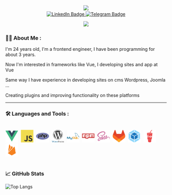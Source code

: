 <div id="header" align="center">
  <img src="https://media.giphy.com/media/M9gbBd9nbDrOTu1Mqx/giphy.gif" width="100"/>

  <div id="badges">
    <a href="https://linkedin.com/in/dev-moroz" target="_blank">
      <img src="https://img.shields.io/badge/LinkedIn-blue?style=for-the-badge&logo=linkedin&logoColor=white" alt="LinkedIn Badge"/>
    </a>
    <a href="https://t.me/dev_moroz" target="_blank">
      <img src="https://img.shields.io/badge/Telegram-blue?style=for-the-badge&logo=telegram&logoColor=white" alt="Telegram Badge"/>
     </a>
  </div>
  
![](https://komarev.com/ghpvc/?username=dev-moroz&color=red)
</div>


### :man_technologist: About Me :
        
I'm 24 years old, I'm a frontend engineer, I have been programming for about 3 years.

Now I'm interested in frameworks like Vue, I developing sites and app at Vue </br>

Same way I have experience in developing sites on cms Wordpress, Joomla ... </br>

Creating plugins and improving functionality on these platforms


---

### :hammer_and_wrench: Languages and Tools :
</br>
<div>
  <img src="https://github.com/devicons/devicon/blob/master/icons/vuejs/vuejs-original.svg" title="Vue" alt="Vue " width="40" height="40"/>&nbsp;
  <img src="https://github.com/devicons/devicon/blob/master/icons/javascript/javascript-original.svg" title="javascript" alt="javascript" width="40" height="40"/>&nbsp;
<!--   <img src="https://github.com/devicons/devicon/blob/master/icons/typescript/typescript-original.svg" title="typescript" alt="typescript" width="40" height="40"/>&nbsp; -->
  <img src="https://github.com/devicons/devicon/blob/master/icons/php/php-original.svg" title="php" alt="php" width="40" height="40"/>&nbsp;
  <img src="https://github.com/devicons/devicon/blob/master/icons/wordpress/wordpress-original.svg" title="wordpress" alt="wordpress" width="40" height="40"/>&nbsp;
  <img src="https://github.com/devicons/devicon/blob/master/icons/mysql/mysql-original-wordmark.svg" title="mysql" alt="mysql" width="40" height="40"/>&nbsp;
  <img src="https://github.com/devicons/devicon/blob/master/icons/npm/npm-original-wordmark.svg" title="npm" alt="npm" width="40" height="40"/>&nbsp;
  <img src="https://github.com/devicons/devicon/blob/master/icons/sass/sass-original.svg" title="sass" alt="sass" width="40" height="40"/>&nbsp;
  <img src="https://github.com/devicons/devicon/blob/master/icons/gitlab/gitlab-original.svg" title="Gitlab" alt="Gitlab " width="40" height="40"/>&nbsp;
  <img src="https://github.com/devicons/devicon/blob/master/icons/webpack/webpack-original.svg" title="Webpack" alt="Webpack " width="40" height="40"/>&nbsp;
  <img src="https://github.com/devicons/devicon/blob/master/icons/gulp/gulp-plain.svg" title="gulp" alt="gulp" width="40" height="40"/>&nbsp;
  <img src="https://github.com/devicons/devicon/blob/master/icons/firebase/firebase-plain.svg" title="firebase" alt="firebase" width="40" height="40"/>&nbsp;
</div></br>


### 📈 GitHub Stats

<!-- ![EnjiRouz GitHub Stats](https://github-readme-stats.vercel.app/api?username=dev-moroz&count_private=true&hide=contribs&show_icons=true&theme=radical) </br> -->
![Top Langs](https://github-readme-stats.vercel.app/api/top-langs/?username=dev-moroz&count_private=true&hide=tsql&langs_count=7&theme=radical&layout=compact)
